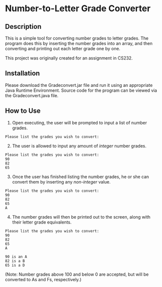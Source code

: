 # Number-to-Letter Grade Converter

## Description

This is a simple tool for converting number grades to letter grades. The program does this by inserting the number grades into an array, and then converting and printing out each letter grade one by one. 

This project was originally created for an assignment in CS232.

## Installation

Please download the Gradeconvert.jar file and run it using an appropriate Java Runtime Environment. Source code for the program can be viewed via the Gradeconvert.java file.

## How to Use

1. Open executing, the user will be prompted to input a list of number grades.
```
Please list the grades you wish to convert: 
```
2. The user is allowed to input any amount of *integer* number grades. 
```
Please list the grades you wish to convert: 
90
82
65
```
3. Once the user has finished listing the number grades, he or she can convert them by inserting any *non-integer* value.
```
Please list the grades you wish to convert: 
90
82
65
A
```
4. The number grades will then be printed out to the screen, along with their letter grade equivalents.
```
Please list the grades you wish to convert: 
90
82
65
A

90 is an A
82 is a B
65 is a D
```
(Note: Number grades above 100 and below 0 are accepted, but will be converted to As and Fs, respectively.)
